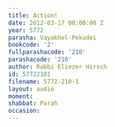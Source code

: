 ```yaml
---
title: Action!
date: 2012-03-17 00:00:00 Z
year: 5772
parasha: Vayakhel-Pekudei
bookcode: '2'
fullparashacode: '210'
parashacode: '210'
author: Rabbi Eliezer Hirsch
id: 57722101
filename: 5772-210-1
layout: audio
moment: 
shabbat: Parah
occasion: 
---
```


